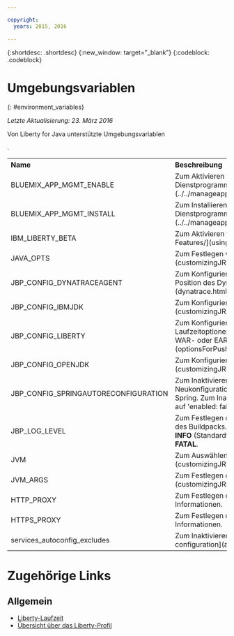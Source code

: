 ```yaml
---

copyright:
  years: 2015, 2016

---
```


{:shortdesc: .shortdesc}
{:new_window: target="_blank"}
{:codeblock: .codeblock}


# Umgebungsvariablen
{: #environment_variables}

*Letzte Aktualisierung: 23. März 2016*

Von Liberty for Java unterstützte Umgebungsvariablen

<table>
<tr>
<th align="left">Name</th>
<th align="left">Beschreibung</th>
</tr>

<tr>
<td>BLUEMIX_APP_MGMT_ENABLE</td>
<td>Zum Aktivieren von [App-Management-Dienstprogrammen](../../manageapps/app_mng.html).</td>
</tr>

<tr>
<td>BLUEMIX_APP_MGMT_INSTALL</td>
<td>Zum Installieren von [App-Management-Dienstprogrammen](../../manageapps/app_mng.html).</td>
</tr>

<tr>
<td>IBM_LIBERTY_BETA</td>
<td>Zum Aktivieren von [Liberty-Beta-Features/](usingBetaFeatures.html).</td>
</tr>

<tr>
<td>JAVA_OPTS</td>
<td>Zum Festlegen von [Java-Optionen](customizingJRE.html).</td>
</tr>

<tr>
<td>JBP_CONFIG_DYNATRACEAGENT</td>
<td>Zum Konfigurieren der [Informationen zur Position des Dynatrace-Agenten](dynatrace.html#configuring_liberty_app).</td>
</tr>

<tr>
<td>JBP_CONFIG_IBMJDK </td>
<td>Zum Konfigurieren der [IBM JRE-Version](customizingJRE.html).</td>
</tr>

<tr>
<td>JBP_CONFIG_LIBERTY</td>
<td>Zum Konfigurieren verschiedener Liberty-Laufzeitoptionen, wie z. B. [Features für WAR- oder EAR-Dateien](optionsForPushing.html#stand_alone_apps).</td>
</tr>

<tr>
<td>JBP_CONFIG_OPENJDK</td>
<td>Zum Konfigurieren der [OpenJDK-Version](customizingJRE.html)</td>.
</tr>

<tr>
<td>JBP_CONFIG_SPRINGAUTORECONFIGURATION </td>
<td>Zum Inaktivieren der automatischen Neukonfiguration durch das Framework Spring. Zum Inaktivieren legen Sie den Wert auf 'enabled: false' fest. </td>
</tr>

<tr>
<td>JBP_LOG_LEVEL</td>
<td>Zum Festlegen der Protokollierungsebene des Buildpacks. Mögliche Werte: <b>DEBUG</b>, <b>INFO</b> (Standardwert), <b>WARN</b>, <b>ERROR</b> oder <b>FATAL</b>.</td>
</tr>

<tr>
<td>JVM</td>
<td>Zum Auswählen des [JRE-Typs](customizingJRE.html). </td>
</tr>

<tr>
<td>JVM_ARGS</td>
<td>Zum Festlegen der [JVM-Argumente](customizingJRE.html). </td>
</tr>

<tr>
<td>HTTP_PROXY</td>
<td>Zum Festlegen der Proxy-Server-Informationen. </td>
</tr>

<tr>
<td>HTTPS_PROXY</td>
<td>Zum Festlegen der Proxy-Server-Informationen. </td>
</tr>

<tr>
<td>services_autoconfig_excludes</td>
<td>Zum Inaktivieren des Service [auto-configuration](autoConfig.html#opting_out).</td>
</tr>
</table>

# Zugehörige Links
## Allgemein
* [Liberty-Laufzeit](index.html)
* [Übersicht über das Liberty-Profil](http://www-01.ibm.com/support/knowledgecenter/SSAW57_8.5.5/com.ibm.websphere.wlp.nd.doc/ae/cwlp_about.html)
